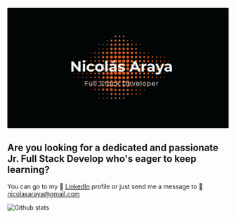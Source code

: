 ![Image text](https://raw.githubusercontent.com/NicolasArayaB/NicolasArayaB/main/logo-nico.png)

## Are you looking for a dedicated and passionate **Jr. Full Stack Develop** who's eager to keep learning?

You can go to my :eyes: [LinkedIn](https://www.linkedin.com/in/nicolasarayab/) profile or just send me a message to :e-mail: <nicolasaraya@gmail.com>

![Github stats](https://github-readme-stats.vercel.app/api?username=NicolasArayaB&show_icons=true&theme=highcontrast)

